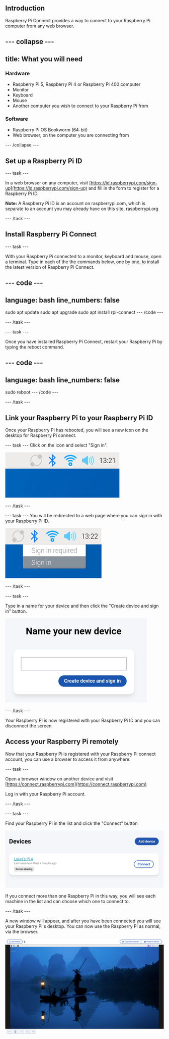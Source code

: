 ## Introduction

Raspberry Pi Connect provides a way to connect to your Raspberry Pi computer from any web browser. 

--- collapse ---
---
title: What you will need
---
### Hardware

+ Raspberry Pi 5, Raspberry Pi 4 or Raspberry Pi 400 computer
+ Monitor
+ Keyboard 
+ Mouse
+ Another computer you wish to connect to your Raspberry Pi from

### Software

+ Raspberry Pi OS Bookworm (64-bit)
+ Web browser, on the computer you are connecting from

--- /collapse ---

## Set up a Raspberry Pi ID
--- task ---

In a web browser on any computer, visit [https://id.raspberrypi.com/sign-up](https://id.raspberrypi.com/sign-up) and fill in the form to register for a Raspberry Pi ID.

**Note:** A Raspberry Pi ID is an account on raspberrypi.com, which is separate to an account you may already have on this site, raspberrypi.org 

--- /task ---

## Install Raspberry Pi Connect
--- task ---

With your Raspberry Pi connected to a monitor, keyboard and mouse, open a terminal. Type in each of the the commands below, one by one, to install the latest version of Raspberry Pi Connect. 

--- code ---
---
language: bash
line_numbers: false
---
sudo apt update
sudo apt upgrade
sudo apt install rpi-connect
--- /code ---

--- /task ---

--- task ---

Once you have installed Raspberry Pi Connect, restart your Raspberry Pi by typing the reboot command.

--- code ---
---
language: bash
line_numbers: false
---
sudo reboot
--- /code ---

--- /task ---

## Link your Raspberry Pi to your Raspberry Pi ID
Once your Raspberry Pi has rebooted, you will see a new icon on the desktop for Raspberry Pi connect.

--- task ---
Click on the icon and select "Sign in". 

![Raspberry Pi connect icon](images/pi_connect_icon.png)

--- /task ---

--- task ---
You will be redirected to a web page where you can sign in with your Raspberry Pi ID. 

![Sign in to Raspberry Pi connect](images/sign_in.png)

--- /task ---

--- task ---

Type in a name for your device and then click the "Create device and sign in" button. 

![Name your new device](images/name_your_device.png)

--- /task ---


Your Raspberry Pi is now registered with your Raspberry Pi ID and you can disconnect the screen. 

## Access your Raspberry Pi remotely

Now that your Raspberry Pi is registered with your Raspberry Pi connect account, you can use a browser to access it from anywhere. 

--- task ---

Open a browser window on another device and visit [https://connect.raspberrypi.com](https://connect.raspberrypi.com)

Log in with your Raspberry Pi account.

--- /task ---

--- task ---

Find your Raspberry Pi in the list and click the "Connect" button

![Connect to the Raspberry Pi](images/select_pi.png)

If you connect more than one Raspberry Pi in this way, you will see each machine in the list and can choose which one to connect to. 

--- /task ---

A new window will appear, and after you have been connected you will see your Raspberry Pi's desktop. You can now use the Raspberry Pi as normal, via the browser.

![Use the Raspberry Pi via screen share](images/use_remotely.png)